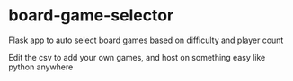 # board-game-selector
Flask app to auto select board games based on difficulty and player count

Edit the csv to add your own games, and host on something easy like python anywhere
